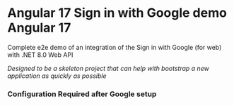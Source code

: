 # Angular 17 Sign in with Google demo Angular 17

Complete e2e demo of an integration of the Sign in with Google (for web) with .NET 8.0 Web API

*Designed to be a skeleton project that can help with bootstrap a new application as quickly as possible*

### Configuration Required after Google setup
